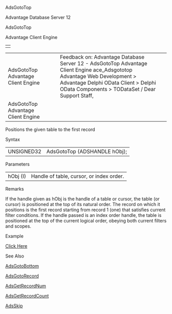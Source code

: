 AdsGotoTop




Advantage Database Server 12  

AdsGotoTop

Advantage Client Engine

|  |
| --- |
|  |

|  |  |  |  |  |
| --- | --- | --- | --- | --- |
| AdsGotoTop  Advantage Client Engine |  |  | Feedback on: Advantage Database Server 12 - AdsGotoTop Advantage Client Engine ace\_Adsgototop Advantage Web Development > Advantage Delphi OData Client > Delphi OData Components > TODataSet / Dear Support Staff, |  |
| AdsGotoTop  Advantage Client Engine |  |  |  |  |

Positions the given table to the first record

Syntax

|  |  |
| --- | --- |
| UNSIGNED32 | AdsGotoTop (ADSHANDLE hObj); |

Parameters

|  |  |
| --- | --- |
| hObj (I) | Handle of table, cursor, or index order. |

Remarks

If the handle given as hObj is the handle of a table or cursor, the table (or cursor) is positioned at the top of its natural order. The record on which it positions is the first record starting from record 1 (one) that satisfies current filter conditions. If the handle passed is an index order handle, the table is positioned at the top of the current logical order, obeying both current filters and scopes.

Example

[Click Here](ace_examples.htm#adsgototopexample)

See Also

[AdsGotoBottom](ace_adsgotobottom.htm)

[AdsGotoRecord](ace_adsgotorecord.htm)

[AdsGetRecordNum](ace_adsgetrecordnum.htm)

[AdsGetRecordCount](ace_adsgetrecordcount.htm)

[AdsSkip](ace_adsskip.htm)